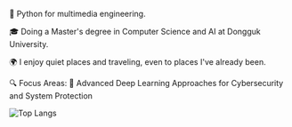 🐍 Python for multimedia engineering.

🎓 Doing a Master's degree in Computer Science and AI at Dongguk University.

🌍 I enjoy quiet places and traveling, even to places I've already been.

🔍 Focus Areas: 
🔐 Advanced Deep Learning Approaches for Cybersecurity and System Protection


![Top Langs](https://github-readme-stats.vercel.app/api/top-langs/?username=yourusername&hide=javascript,css,scss,html&theme=tokyonight)

